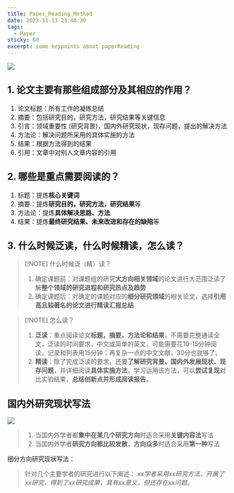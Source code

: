 ```yaml
---
title: Paper_Reading_Method
date: 2023-11-13 23:40:30
tags:
  - Paper
sticky: 60
excerpt: some keypoints about paperReading
---
```

![](https://picsum.photos/800/250)

## 1. 论文主要有那些组成部分及其相应的作用？
1. 论文标题：所有工作的凝练总结
2. 摘要：包括研究目的，研究方法，研究结果等关键信息
3. 引言：领域重要性 (研究背景)，国内外研究现状，现存问题，提出的解决方法
4. 方法论：解决问题所采用的具体实施的方法
5. 结果：根据方法得到的结果
6. 引用：文章中对别人文章内容的引用

## 2. 哪些是重点需要阅读的？
1. 标题：提炼**核心关键词**
2. 摘要：提炼**研究目的，研究方法，研究结果**等
3. 方法论：提炼**具体解决思路、方法**
4. 结果：提炼**最终研究结果、未来改进和存在的缺陷**等

## 3. 什么时候泛读，什么时候精读，怎么读？
> [!NOTE] 什么时候泛（精）读？
> 
> 1. 确定课题前：对课题组的研究**大方向相关领域**的论文进行大范围泛读了解**整个领域的研究进程和研究热点及趋势**
> 2. 确定课题后：对确定的课题对应的**细分研究领域**的相关论文，选择**引用高且较著名的论文进行精读汇报总结**

> [!NOTE] 怎么读？
> 1. **泛读**：重点阅读论文**标题，摘要，方法论和结果**，不需要完整通读全文，泛读的时间要求，中文或简单的英文，可能需要花10-15分钟阅读，记录和列表用15分钟；再复杂一点的中文文献，30分也就够了。
> 2. **精读**：除了完成泛读的要求，还要**了解研究背景、国内外发展现状、现存问题**，并详细阅读**具体实施方法**，学习运用该方法，可以**尝试复现**对比实验结果，**总结创新点并形成阅读报告**。


## 国内外研究现状写法

![](https://pic1.zhimg.com/80/v2-2235bdaf4135920b8a5f09b67d56ae28_720w.webp)
> 1. 当国内外学者都**集中在某几个研究方向**时适合采用**关键内容法**写法
> 2. 当国内外学者**研究方向都比较发散**，**方向众多**时适合采用**第一种**写法

细分方向研究现状写法：
> 针对几个主要学者的研究进行以下阐述：
> *xx学者采用xx研究方法，开展了xx研究，得到了xx研究成果，具有xx意义，但还存在xx问题。*

